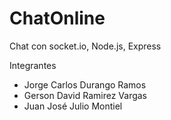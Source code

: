 # ChatOnline
Chat con socket.io, Node.js, Express

Integrantes 

- Jorge Carlos Durango Ramos
- Gerson David Ramirez Vargas
- Juan José  Julio Montiel

